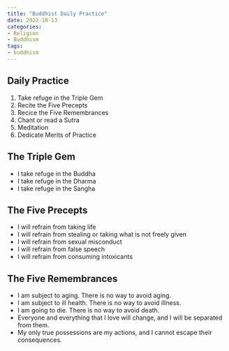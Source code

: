 ```yaml
---
title: "Buddhist Daily Practice"
date: 2022-10-13
categories:
- Religion
- Buddhism
tags:
- buddhism
---
```


## Daily Practice
1. Take refuge in the Triple Gem
2. Recite the Five Precepts
3. Recice the Five Remembrances
4. Chant or read a Sutra
5. Meditation
6. Dedicate Merits of Practice

## The Triple Gem
* I take refuge in the Buddha
* I take refuge in the Dharma
* I take refuge in the Sangha

## The Five Precepts
* I will refrain from taking life
* I will refrain from stealing or taking what is not freely given
* I will refrain from sexual misconduct
* I will refrain from false speech
* I will refrain from consuming intoxicants

## The Five Remembrances
* I am subject to aging. There is no way to avoid aging.
* I am subject to ill health. There is no way to avoid illness.
* I am going to die. There is no way to avoid death.
* Everyone and everything that I love will change, and I will be separated from them.
* My only true possessions are my actions, and I cannot escape their consequences.
